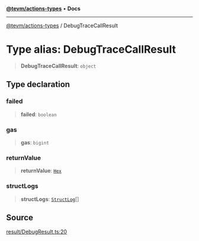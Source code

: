 [**@tevm/actions-types**](../README.md) • **Docs**

***

[@tevm/actions-types](../globals.md) / DebugTraceCallResult

# Type alias: DebugTraceCallResult

> **DebugTraceCallResult**: `object`

## Type declaration

### failed

> **failed**: `boolean`

### gas

> **gas**: `bigint`

### returnValue

> **returnValue**: [`Hex`](Hex.md)

### structLogs

> **structLogs**: [`StructLog`](StructLog.md)[]

## Source

[result/DebugResult.ts:20](https://github.com/evmts/tevm-monorepo/blob/main/packages/actions-types/src/result/DebugResult.ts#L20)
